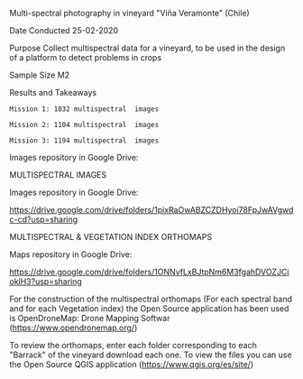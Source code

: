 Multi-spectral photography in vineyard "Viña Veramonte" (Chile)

Date Conducted
25-02-2020

Purpose
Collect multispectral data for a vineyard, to be used in the design of a platform to detect problems in crops

Sample Size
M2

  Results and Takeaways

    Mission 1: 1032 multispectral  images

    Mission 2: 1104 multispectral  images

    Mission 3: 1194 multispectral  images

Images repository in Google Drive:

MULTISPECTRAL IMAGES

  Images repository in Google Drive:

  https://drive.google.com/drive/folders/1pixRaOwABZCZDHyoi78FpJwAVgwdc-cd?usp=sharing

MULTISPECTRAL & VEGETATION INDEX ORTHOMAPS

  Maps repository in Google Drive:

  https://drive.google.com/drive/folders/1ONNvfLxBJtpNm6M3fgahDVOZJCioklH3?usp=sharing

For the construction of the multispectral orthomaps (For each spectral band and for each Vegetation index) the Open Source application has been used is OpenDroneMap: Drone Mapping Softwar (https://www.opendronemap.org/)

To review the orthomaps, enter each folder corresponding to each "Barrack" of the vineyard download each one. To view the files you can use the Open Source QGIS application (https://www.qgis.org/es/site/)
